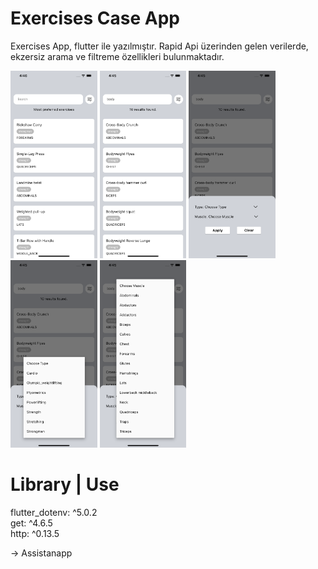 # Exercises Case App

Exercises App, flutter ile yazılmıştır. Rapid Api üzerinden gelen verilerde, ekzersiz arama ve filtreme özellikleri bulunmaktadır. 



<img src="readme_images/Screen_1.png" alt="drawing" height="300"/> <img src="readme_images/Screen_2.png" alt="drawing" height="300"/> <img src="readme_images/Screen_3.png" alt="drawing" height="300"/> <img src="readme_images/Screen_4.png" alt="drawing" height="300"/> <img src="readme_images/Screen_5.png" alt="drawing" height="300"/>
 
# Library | Use
 flutter_dotenv: ^5.0.2
<br />get: ^4.6.5
<br />http: ^0.13.5

-> Assistanapp


